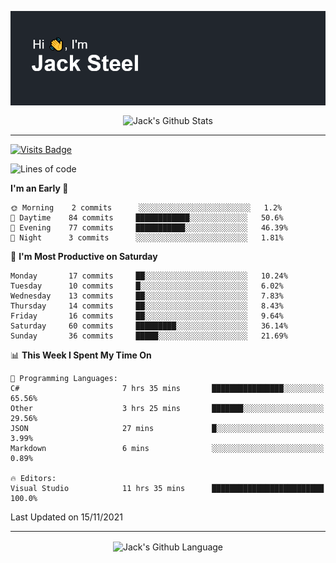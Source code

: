<p align="center">
  <img align="center" src="https://github.com/JackSteel97/JackSteel97/blob/main/header.png?raw=true" alt="Hi, I'm Jack Steel" /> 
 </p>
<p align="center">
 <img align="center" src="https://github-readme-stats.vercel.app/api?username=jacksteel97&show_icons=true&count_private=true&theme=dracula" alt="Jack's Github Stats" /> 
</p>

<hr/>

[![Visits Badge](https://badges.pufler.dev/visits/JackSteel97/JackSteel97?color=blue&label=Profile%20Visits)](https://github.com/JackSteel97)
<!--START_SECTION:waka-->
![Lines of code](https://img.shields.io/badge/From%20Hello%20World%20I%27ve%20Written-1.4%20million%20lines%20of%20code-blue)

**I'm an Early 🐤** 

```text
🌞 Morning    2 commits      ░░░░░░░░░░░░░░░░░░░░░░░░░   1.2% 
🌆 Daytime    84 commits     ████████████░░░░░░░░░░░░░   50.6% 
🌃 Evening    77 commits     ███████████░░░░░░░░░░░░░░   46.39% 
🌙 Night      3 commits      ░░░░░░░░░░░░░░░░░░░░░░░░░   1.81%

```
📅 **I'm Most Productive on Saturday** 

```text
Monday       17 commits     ██░░░░░░░░░░░░░░░░░░░░░░░   10.24% 
Tuesday      10 commits     █░░░░░░░░░░░░░░░░░░░░░░░░   6.02% 
Wednesday    13 commits     ██░░░░░░░░░░░░░░░░░░░░░░░   7.83% 
Thursday     14 commits     ██░░░░░░░░░░░░░░░░░░░░░░░   8.43% 
Friday       16 commits     ██░░░░░░░░░░░░░░░░░░░░░░░   9.64% 
Saturday     60 commits     █████████░░░░░░░░░░░░░░░░   36.14% 
Sunday       36 commits     █████░░░░░░░░░░░░░░░░░░░░   21.69%

```


📊 **This Week I Spent My Time On** 

```text
💬 Programming Languages: 
C#                       7 hrs 35 mins       ████████████████░░░░░░░░░   65.56% 
Other                    3 hrs 25 mins       ███████░░░░░░░░░░░░░░░░░░   29.56% 
JSON                     27 mins             █░░░░░░░░░░░░░░░░░░░░░░░░   3.99% 
Markdown                 6 mins              ░░░░░░░░░░░░░░░░░░░░░░░░░   0.89%

🔥 Editors: 
Visual Studio            11 hrs 35 mins      █████████████████████████   100.0%

```


 Last Updated on 15/11/2021
<!--END_SECTION:waka-->

<hr/>

<p align="center">
    <img align="center" src="https://github-readme-stats.vercel.app/api/top-langs/?username=jacksteel97&langs_count=10&layout=compact&theme=dracula" alt="Jack's Github Language" /> 
</p>
